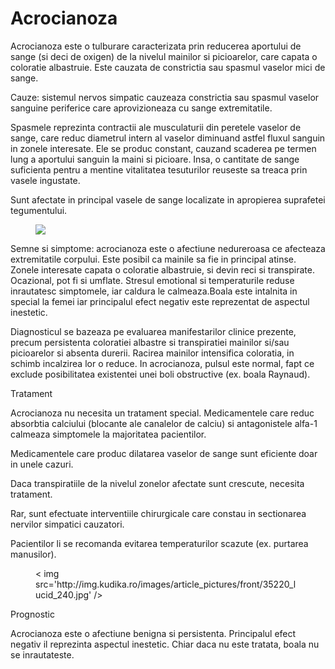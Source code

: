 

# Acrocianoza
Acrocianoza este o tulburare caracterizata prin reducerea aportului de sange (si deci de oxigen) de la nivelul mainilor si picioarelor, care capata o coloratie albastruie. Este cauzata de constrictia sau spasmul vaselor mici de sange.

Cauze: sistemul nervos simpatic cauzeaza constrictia sau spasmul vaselor sanguine periferice care aprovizioneaza cu sange extremitatile.

Spasmele reprezinta contractii ale musculaturii din peretele vaselor de sange, care reduc diametrul intern al vaselor diminuand astfel fluxul sanguin in zonele interesate. Ele se produc constant, cauzand scaderea pe termen lung a aportului sanguin la maini si picioare. Insa, o cantitate de sange suficienta pentru a mentine vitalitatea tesuturilor reuseste sa treaca prin vasele ingustate.

Sunt afectate in principal vasele de sange localizate in apropierea suprafetei tegumentului.
<figure class="left" ><img src='http://www.sfatulmedicului.ro/external/uploads/galerii_foto/468/Livedo_reticularis_8.jpg' /></figure>

Semne si simptome: acrocianoza este o afectiune nedureroasa ce afecteaza extremitatile corpului. Este posibil ca mainile sa fie in principal atinse. Zonele interesate capata o coloratie albastruie, si devin reci si transpirate. Ocazional, pot fi si umflate. Stresul emotional si temperaturile reduse inrautatesc simptomele, iar caldura le calmeaza.Boala este intalnita in special la femei iar principalul efect negativ este reprezentat de aspectul inestetic.

Diagnosticul se bazeaza pe evaluarea manifestarilor clinice prezente, precum persistenta coloratiei albastre si transpiratiei mainilor si/sau picioarelor si absenta durerii. Racirea mainilor intensifica coloratia, in schimb incalzirea lor o reduce. In acrocianoza, pulsul este normal, fapt ce exclude posibilitatea existentei unei boli obstructive (ex. boala Raynaud).

Tratament

Acrocianoza nu necesita un tratament special. Medicamentele care reduc absorbtia calciului (blocante ale canalelor de calciu) si antagonistele alfa-1 calmeaza simptomele la majoritatea pacientilor.

Medicamentele care produc dilatarea vaselor de sange sunt eficiente doar in unele cazuri.

Daca transpiratiile de la nivelul zonelor afectate sunt crescute, necesita tratament.

Rar, sunt efectuate interventiile chirurgicale care constau in sectionarea nervilor simpatici cauzatori.

Pacientilor li se recomanda evitarea temperaturilor scazute (ex. purtarea manusilor).
<figure class="left" >< img src='http://img.kudika.ro/images/article_pictures/front/35220_lucid_240.jpg' /></figure>

Prognostic

Acrocianoza este o afectiune benigna si persistenta. Principalul efect negativ il reprezinta aspectul inestetic. Chiar daca nu este tratata, boala nu se inrautateste.

          
